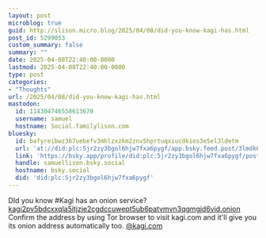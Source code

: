 ```yaml
---
layout: post
microblog: true
guid: http://slison.micro.blog/2025/04/08/did-you-know-kagi-has.html
post_id: 5299053
custom_summary: false
summary: ""
date: 2025-04-08T22:40:00-0000
lastmod: 2025-04-08T22:40:00-0000
type: post
categories:
- "Thoughts"
url: /2025/04/08/did-you-know-kagi-has.html
mastodon:
  id: 114304746558613670
  username: samuel
  hostname: Social.familylison.com
bluesky:
  id: bafyreibwz367uebefv3mhlzxzkm2znv5hprtuqxiucdkios3e5el3ldetm
  url: 'at://did:plc:5jr2zy3bgol6hjw7fxa6pygf/app.bsky.feed.post/3lmdk6qxtcj2w'
  link: 'https://bsky.app/profile/did:plc:5jr2zy3bgol6hjw7fxa6pygf/post/3lmdk6qxtcj2w'
  handle: samuellison.bsky.social
  hostname: bsky.social
  did: 'did:plc:5jr2zy3bgol6hjw7fxa6pygf'
---
```

DId you know #Kagi has an onion service? [kagi2pv5bdcxxqla5itjzje2cgdccuwept5ub6patvmvn3qgmgjd6vid.onion](http://kagi2pv5bdcxxqla5itjzje2cgdccuwept5ub6patvmvn3qgmgjd6vid.onion)
Confirm the address by using Tor browser to visit kagi.com and it'll give you its onion address automatically too.
[@kagi.com](http://kagi.com) 
